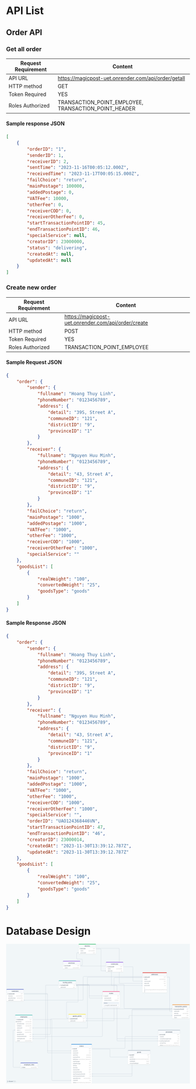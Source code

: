 # API List

## Order API

### Get all order

| Request Requirement | Content                                             |
|---------------------|-----------------------------------------------------|
| API URL             | https://magicpost-uet.onrender.com/api/order/getall |
| HTTP method         | GET                                                |
| Token Required      | YES                                                 |
| Roles Authorized     | TRANSACTION_POINT_EMPLOYEE, TRANSACTION_POINT_HEADER                          |

#### Sample response JSON
```json
[
    {
        "orderID": "1",
        "senderID": 1,
        "receiverID": 2,
        "sentTime": "2023-11-16T00:05:12.000Z",
        "receivedTime": "2023-11-17T00:05:15.000Z",
        "failChoice": "return",
        "mainPostage": 100000,
        "addedPostage": 0,
        "VATFee": 10000,
        "otherFee": 0,
        "receiverCOD": 0,
        "receiverOtherFee": 0,
        "startTransactionPointID": 45,
        "endTransactionPointID": 46,
        "specialService": null,
        "creatorID": 23000000,
        "status": "delivering",
        "createdAt": null,
        "updatedAt": null
    }
]
```

### Create new order

| Request Requirement | Content                                             |
|---------------------|-----------------------------------------------------|
| API URL             | https://magicpost-uet.onrender.com/api/order/create |
| HTTP method         | POST                                                |
| Token Required      | YES                                                 |
| Roles Authorized     | TRANSACTION_POINT_EMPLOYEE                          |


#### Sample Request JSON

```json
{
    "order": {
        "sender": {
            "fullname": "Hoang Thuy Linh",
            "phoneNumber": "0123456789",
            "address": {
                "detail": "39S, Street A",
                "communeID": "121",
                "districtID": "9",
                "provinceID": "1"
            }
        },
        "receiver": {
            "fullname": "Nguyen Huu Minh",
            "phoneNumber": "0123456789",
            "address": {
                "detail": "43, Street A",
                "communeID": "121",
                "districtID": "9",
                "provinceID": "1"
            }
        },
        "failChoice": "return",
        "mainPostage": "1000",
        "addedPostage": "1000",
        "VATFee": "1000",
        "otherFee": "1000",
        "receiverCOD": "1000",
        "receiverOtherFee": "1000",
        "specialService": ""
    },
    "goodsList": [
        {
            "realWeight": "100",
            "convertedWeight": "25",
            "goodsType": "goods"
        }
    ]
}
```

#### Sample Response JSON

```json
{
    "order": {
        "sender": {
            "fullname": "Hoang Thuy Linh",
            "phoneNumber": "0123456789",
            "address": {
                "detail": "39S, Street A",
                "communeID": "121",
                "districtID": "9",
                "provinceID": "1"
            }
        },
        "receiver": {
            "fullname": "Nguyen Huu Minh",
            "phoneNumber": "0123456789",
            "address": {
                "detail": "43, Street A",
                "communeID": "121",
                "districtID": "9",
                "provinceID": "1"
            }
        },
        "failChoice": "return",
        "mainPostage": "1000",
        "addedPostage": "1000",
        "VATFee": "1000",
        "otherFee": "1000",
        "receiverCOD": "1000",
        "receiverOtherFee": "1000",
        "specialService": "",
        "orderID": "UAO124368446VN",
        "startTransactionPointID": 47,
        "endTransactionPointID": "46",
        "creatorID": 23000014,
        "createdAt": "2023-11-30T13:39:12.787Z",
        "updatedAt": "2023-11-30T13:39:12.787Z"
    },
    "goodsList": [
        {
            "realWeight": "100",
            "convertedWeight": "25",
            "goodsType": "goods"
        }
    ]
}
```
# Database Design
![Alt text](drawSQL-magicpost-export-2023-11-15.png)